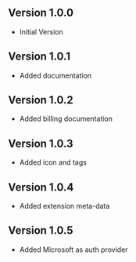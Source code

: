 ## Version 1.0.0

- Initial Version

## Version 1.0.1

- Added documentation

## Version 1.0.2

- Added billing documentation

## Version 1.0.3

- Added icon and tags

## Version 1.0.4

- Added extension meta-data

## Version 1.0.5

- Added Microsoft as auth provider
